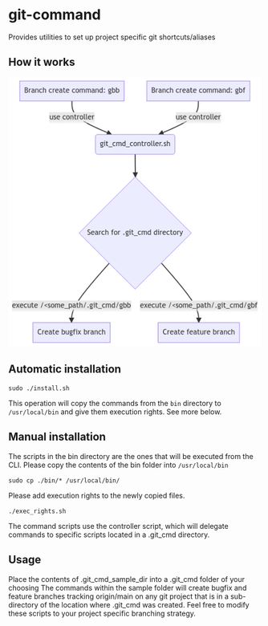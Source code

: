 # git-command
Provides utilities to set up project specific git shortcuts/aliases

## How it works

![How it works](./docs/how_it_works.png)

## Automatic installation

```shell
sudo ./install.sh
```

This operation will copy the commands from the ```bin``` directory to ```/usr/local/bin``` and give them execution rights.
See more below.

## Manual installation

The scripts in the bin directory are the ones that will be executed from the CLI.
Please copy the contents of the bin folder into ```/usr/local/bin```

```shell
sudo cp ./bin/* /usr/local/bin/
```

Please add execution rights to the newly copied files.
```shell
./exec_rights.sh
```

The command scripts use the controller script, which will delegate commands to specific scripts located in a .git_cmd directory.

## Usage

Place the contents of .git_cmd_sample_dir into a .git_cmd folder of your choosing
The commands within the sample folder will create bugfix and feature branches tracking origin/main on any git project that is in a sub-directory
of the location where .git_cmd was created. Feel free to modify these scripts to your project specific branching strategy.
